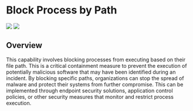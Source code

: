 # Block Process by Path
![](https://img.shields.io/badge/Phase-Containment_%28P0003%29-blue)&nbsp;![](https://img.shields.io/badge/Category-Process-blue)
## Overview
This capability involves blocking processes from executing based on their file path. This is a critical containment measure to prevent the execution of potentially malicious software that may have been identified during an incident. By blocking specific paths, organizations can stop the spread of malware and protect their systems from further compromise. This can be implemented through endpoint security solutions, application control policies, or other security measures that monitor and restrict process execution.